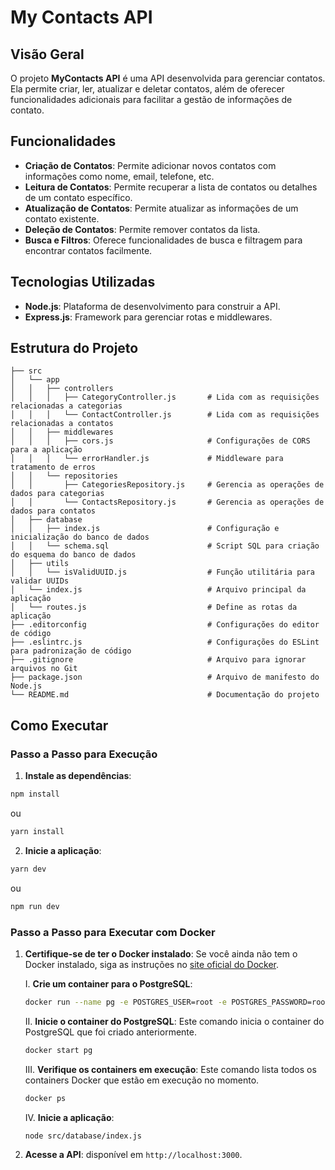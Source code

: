 # My Contacts API

## Visão Geral

O projeto **MyContacts API** é uma API desenvolvida para gerenciar contatos. Ela permite criar, ler, atualizar e deletar contatos, além de oferecer funcionalidades adicionais para facilitar a gestão de informações de contato.

## Funcionalidades

- **Criação de Contatos**: Permite adicionar novos contatos com informações como nome, email, telefone, etc.
- **Leitura de Contatos**: Permite recuperar a lista de contatos ou detalhes de um contato específico.
- **Atualização de Contatos**: Permite atualizar as informações de um contato existente.
- **Deleção de Contatos**: Permite remover contatos da lista.
- **Busca e Filtros**: Oferece funcionalidades de busca e filtragem para encontrar contatos facilmente.

## Tecnologias Utilizadas

- **Node.js**: Plataforma de desenvolvimento para construir a API.
- **Express.js**: Framework para gerenciar rotas e middlewares.

## Estrutura do Projeto

```
├── src
│   └── app
│   │   ├── controllers
│   │   │   ├── CategoryController.js       # Lida com as requisições relacionadas a categorias
│   │   │   └── ContactController.js        # Lida com as requisições relacionadas a contatos
│   │   ├── middlewares
│   │   │   ├── cors.js                     # Configurações de CORS para a aplicação
│   │   │   └── errorHandler.js             # Middleware para tratamento de erros
│   │   └── repositories
│   │       ├── CategoriesRepository.js     # Gerencia as operações de dados para categorias
│   │       └── ContactsRepository.js       # Gerencia as operações de dados para contatos
│   ├── database
│   │   ├── index.js                        # Configuração e inicialização do banco de dados
│   │   └── schema.sql                      # Script SQL para criação do esquema do banco de dados
│   ├── utils
│   │   └── isValidUUID.js                  # Função utilitária para validar UUIDs
│   └── index.js                            # Arquivo principal da aplicação
│   └── routes.js                           # Define as rotas da aplicação
├── .editorconfig                           # Configurações do editor de código
├── .eslintrc.js                            # Configurações do ESLint para padronização de código
├── .gitignore                              # Arquivo para ignorar arquivos no Git
├── package.json                            # Arquivo de manifesto do Node.js
└── README.md                               # Documentação do projeto
```

## Como Executar

### Passo a Passo para Execução

1. **Instale as dependências**:
  ```sh
  npm install
  ```
  ou
  ```sh
  yarn install
  ```

2. **Inicie a aplicação**:
  ```sh
  yarn dev
  ```
  ou
  ```sh
  npm run dev
  ```

  ### Passo a Passo para Executar com Docker

  1. **Certifique-se de ter o Docker instalado**:
    Se você ainda não tem o Docker instalado, siga as instruções no [site oficial do Docker](https://docs.docker.com/get-docker/).

      I. **Crie um container para o PostgreSQL**:
        ```sh
        docker run --name pg -e POSTGRES_USER=root -e POSTGRES_PASSWORD=root -p 5432:5432 -d postgres
        ```

      II. **Inicie o container do PostgreSQL**: Este comando inicia o container do PostgreSQL que foi criado anteriormente.
        ```sh
        docker start pg
        ```

      III. **Verifique os containers em execução**: Este comando lista todos os containers Docker que estão em execução no momento.
        ```sh
        docker ps
        ```

      IV. **Inicie a aplicação**:
        ```sh
        node src/database/index.js
        ```

  2. **Acesse a API**:
    disponível em `http://localhost:3000`.

